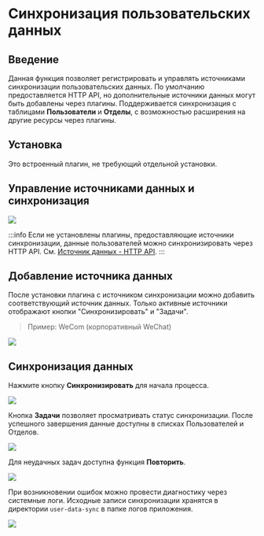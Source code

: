 # Синхронизация пользовательских данных

<PluginInfo name="user-data-sync"></PluginInfo>

## Введение

Данная функция позволяет регистрировать и управлять источниками синхронизации пользовательских данных. По умолчанию предоставляется HTTP API, но дополнительные источники данных могут быть добавлены через плагины. Поддерживается синхронизация с таблицами **Пользователи** и **Отделы**, с возможностью расширения на другие ресурсы через плагины.

## Установка

Это встроенный плагин, не требующий отдельной установки.

## Управление источниками данных и синхронизация

![](https://static-docs.nocobase.com/202412041043465.png)

:::info
Если не установлены плагины, предоставляющие источники синхронизации, данные пользователей можно синхронизировать через HTTP API. См. [Источник данных - HTTP API](./sources/api.md).
:::

## Добавление источника данных

После установки плагина с источником синхронизации можно добавить соответствующий источник данных. Только активные источники отображают кнопки "Синхронизировать" и "Задачи".

> Пример: WeCom (корпоративный WeChat)

![](https://static-docs.nocobase.com/202412041053785.png)

## Синхронизация данных

Нажмите кнопку **Синхронизировать** для начала процесса.

![](https://static-docs.nocobase.com/202412041055022.png)

Кнопка **Задачи** позволяет просматривать статус синхронизации. После успешного завершения данные доступны в списках Пользователей и Отделов.

![](https://static-docs.nocobase.com/202412041202337.png)

Для неудачных задач доступна функция **Повторить**.

![](https://static-docs.nocobase.com/202412041058337.png)

При возникновении ошибок можно провести диагностику через системные логи. Исходные записи синхронизации хранятся в директории `user-data-sync` в папке логов приложения.

![](https://static-docs.nocobase.com/202412041205655.png)

